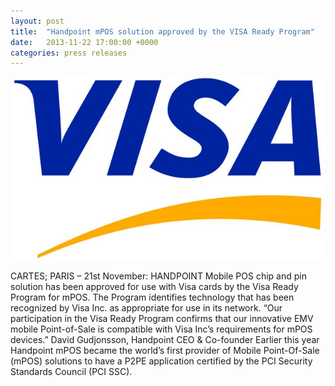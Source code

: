 ```yaml
---
layout: post
title:  "Handpoint mPOS solution approved by the VISA Ready Program"
date:   2013-11-22 17:00:00 +0000
categories: press releases
---
```


<img class="ui small centered image" src="/images/logos/visa-logo.jpg" alt="visa logo">

CARTES; PARIS – 21st November: HANDPOINT Mobile POS chip and pin solution has been approved for use with Visa cards by the Visa Ready Program for mPOS. The Program identifies technology that has been recognized by Visa Inc. as appropriate for use in its network. “Our participation in the Visa Ready Program confirms that our innovative EMV mobile Point-of-Sale is compatible with Visa Inc’s requirements for mPOS devices.” David Gudjonsson, Handpoint CEO & Co-founder Earlier this year Handpoint mPOS became the world’s first provider of Mobile Point-Of-Sale (mPOS) solutions to have a P2PE application certified by the PCI Security Standards Council (PCI SSC).
